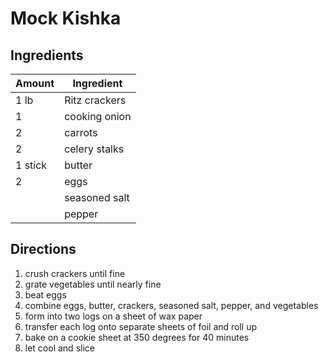 # Mock Kishka

## Ingredients

Amount | Ingredient
-|-
1 lb | Ritz crackers
1 | cooking onion
2 | carrots
2 | celery stalks
1 stick | butter
2 | eggs
| | seasoned salt
| | pepper

## Directions

1. crush crackers until fine
2. grate vegetables until nearly fine
3. beat eggs
4. combine eggs, butter, crackers, seasoned salt, pepper, and vegetables
5. form into two logs on a sheet of wax paper
6. transfer each log onto separate sheets of foil and roll up
7. bake on a cookie sheet at 350 degrees for 40 minutes
8. let cool and slice
